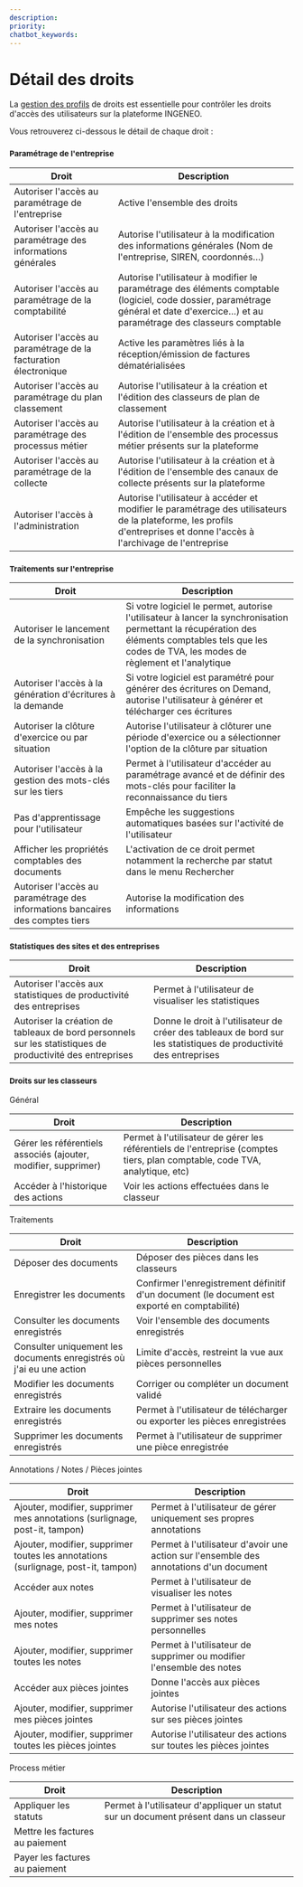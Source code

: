 ```yaml
---
description: 
priority: 
chatbot_keywords: 
---
```


# Détail des droits

La [gestion des profils](gerer-les-profils-de-droits.md) de droits est essentielle pour contrôler les droits d'accès des utilisateurs sur la plateforme INGENEO.

Vous retrouverez ci-dessous le détail de chaque droit :

### <sup>Paramétrage de l'entreprise</sup>

| Droit                                                           | Description                                                                                                                                                                         |
| --------------------------------------------------------------- | ----------------------------------------------------------------------------------------------------------------------------------------------------------------------------------- |
| Autoriser l'accès au paramétrage de l'entreprise                | Active l'ensemble des droits                                                                                                                                                        |
| Autoriser l'accès au paramétrage des informations générales     | Autorise l'utilisateur à la modification des informations générales (Nom de l'entreprise, SIREN, coordonnés…)                                                                       |
| Autoriser l'accès au paramétrage de la comptabilité             | Autorise l'utilisateur à modifier le paramétrage des éléments comptable (logiciel, code dossier, paramétrage général et date d'exercice…) et au paramétrage des classeurs comptable |
| Autoriser l'accès au paramétrage de la facturation électronique | Active les paramètres liés à la réception/émission de factures dématérialisées                                                                                                      |
| Autoriser l'accès au paramétrage du plan classement             | Autorise l'utilisateur à la création et l'édition des classeurs de plan de classement                                                                                               |
| Autoriser l'accès au paramétrage des processus métier           | Autorise l'utilisateur à la création et à l'édition de l'ensemble des processus métier présents sur la plateforme                                                                   |
| Autoriser l'accès au paramétrage de la collecte                 | Autorise l'utilisateur à la création et à l'édition de l'ensemble des canaux de collecte présents sur la plateforme                                                                 |
| Autoriser l'accès à l'administration                            | Autorise l'utilisateur à accéder et modifier le paramétrage des utilisateurs de la plateforme, les profils d'entreprises et donne l'accès à l'archivage de l'entreprise             |

### <sup>Traitements sur l'entreprise</sup>

| Droit                                                                         | Description                                                                                                                                                                                          |
| ----------------------------------------------------------------------------- | ---------------------------------------------------------------------------------------------------------------------------------------------------------------------------------------------------- |
| Autoriser le lancement de la synchronisation                                  | Si votre logiciel le permet, autorise l'utilisateur à lancer la synchronisation permettant la récupération des éléments comptables tels que les codes de TVA, les modes de règlement et l'analytique |
| Autoriser l'accès à la génération d'écritures à la demande                    | Si votre logiciel est paramétré pour générer des écritures on Demand, autorise l'utilisateur à générer et télécharger ces écritures                                                                  |
| Autoriser la clôture d'exercice ou par situation                              | Autorise l'utilisateur à clôturer une période d'exercice ou a sélectionner l'option de la clôture par situation                                                                                      |
| Autoriser l'accès à la gestion des mots-clés sur les tiers                    | Permet à l'utilisateur d'accéder au paramétrage avancé et de définir des mots-clés pour faciliter la reconnaissance du tiers                                                                         |
| Pas d'apprentissage pour l'utilisateur                                        | Empêche les suggestions automatiques basées sur l'activité de l'utilisateur                                                                                                                          |
| Afficher les propriétés comptables des documents                              | L'activation de ce droit permet notamment la recherche par statut dans le menu Rechercher                                                                                                            |
| Autoriser l'accès au paramétrage des informations bancaires des comptes tiers | Autorise la modification des informations                                                                                                                                                            |

### <sup>Statistiques des sites et des entreprises</sup>

| Droit                                                                                                     | Description                                                                                                       |
| --------------------------------------------------------------------------------------------------------- | ----------------------------------------------------------------------------------------------------------------- |
| Autoriser l'accès aux statistiques de productivité des entreprises                                        | Permet à l'utilisateur de visualiser les statistiques                                                             |
| Autoriser la création de tableaux de bord personnels sur les statistiques de productivité des entreprises | Donne le droit à l'utilisateur de créer des tableaux de bord sur les statistiques de productivité des entreprises |

### <sup>Droits sur les classeurs</sup>

Général

| Droit                                                          | Description                                                                                                                 |
| -------------------------------------------------------------- | --------------------------------------------------------------------------------------------------------------------------- |
| Gérer les référentiels associés (ajouter, modifier, supprimer) | Permet à l'utilisateur de gérer les référentiels de l'entreprise (comptes tiers, plan comptable, code TVA, analytique, etc) |
| Accéder à l'historique des actions                             | Voir les actions effectuées dans le classeur                                                                                |

Traitements

| Droit                                                                | Description                                                                                  |
| -------------------------------------------------------------------- | -------------------------------------------------------------------------------------------- |
| Déposer des documents                                                | Déposer des pièces dans les classeurs                                                        |
| Enregistrer les documents                                            | Confirmer l'enregistrement définitif d'un document (le document est exporté en comptabilité) |
| Consulter les documents enregistrés                                  | Voir l'ensemble des documents enregistrés                                                    |
| Consulter uniquement les documents enregistrés où j'ai eu une action | Limite d'accès, restreint la vue aux pièces personnelles                                     |
| Modifier les documents enregistrés                                   | Corriger ou compléter un document validé                                                     |
| Extraire les documents enregistrés                                   | Permet à l'utilisateur de télécharger ou exporter les pièces enregistrées                    |
| Supprimer les documents enregistrés                                  | Permet à l'utilisateur de supprimer une pièce enregistrée                                    |

Annotations / Notes / Pièces jointes

| Droit                                                                             | Description                                                                            |
| --------------------------------------------------------------------------------- | -------------------------------------------------------------------------------------- |
| Ajouter, modifier, supprimer mes annotations (surlignage, post-it, tampon)        | Permet à l'utilisateur de gérer uniquement ses propres annotations                     |
| Ajouter, modifier, supprimer toutes les annotations (surlignage, post-it, tampon) | Permet à l'utilisateur d'avoir une action sur l'ensemble des annotations d'un document |
| Accéder aux notes                                                                 | Permet à l'utilisateur de visualiser les notes                                         |
| Ajouter, modifier, supprimer mes notes                                            | Permet à l'utilisateur de supprimer ses notes personnelles                             |
| Ajouter, modifier, supprimer toutes les notes                                     | Permet à l'utilisateur de supprimer ou modifier l'ensemble des notes                   |
| Accéder aux pièces jointes                                                        | Donne l'accès aux pièces jointes                                                       |
| Ajouter, modifier, supprimer mes pièces jointes                                   | Autorise l'utilisateur des actions sur ses pièces jointes                              |
| Ajouter, modifier, supprimer toutes les pièces jointes                            | Autorise l'utilisateur des actions sur toutes les pièces jointes                       |

Process métier

| Droit                           | Description                                                                           |
| ------------------------------- | ------------------------------------------------------------------------------------- |
| Appliquer les statuts           | Permet à l'utilisateur d'appliquer un statut sur un document présent dans un classeur |
| Mettre les factures au paiement |                                                                                       |
| Payer les factures au paiement  |                                                                                       |
